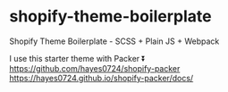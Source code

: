 # shopify-theme-boilerplate
Shopify Theme Boilerplate - SCSS + Plain JS + Webpack

I use this starter theme with Packer ⏬ <br>
https://github.com/hayes0724/shopify-packer
<br>
https://hayes0724.github.io/shopify-packer/docs/
